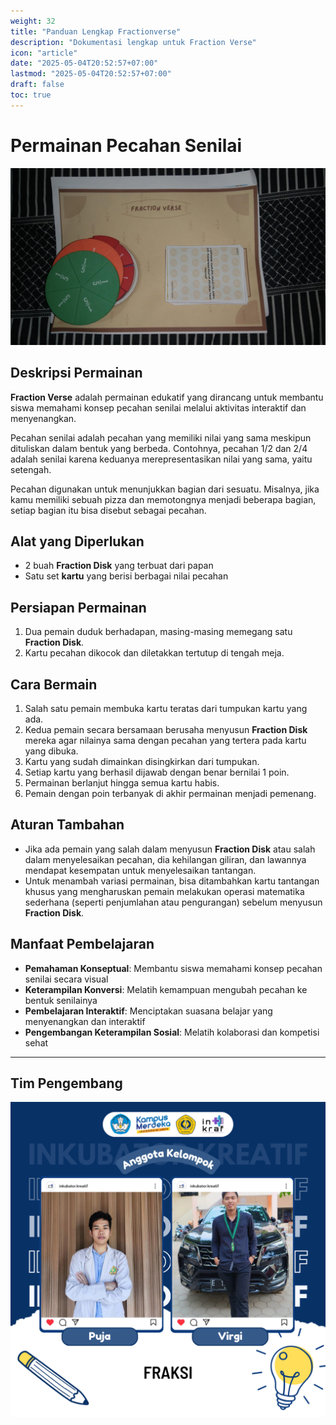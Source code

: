 ```yaml
---
weight: 32
title: "Panduan Lengkap Fractionverse"
description: "Dokumentasi lengkap untuk Fraction Verse"
icon: "article"
date: "2025-05-04T20:52:57+07:00"
lastmod: "2025-05-04T20:52:57+07:00"
draft: false
toc: true
---
```


# **Permainan Pecahan Senilai**

![Fraction Verse](/images/media_ajar/fraction_verse.jpg)

## **Deskripsi Permainan**

**Fraction Verse** adalah permainan edukatif yang dirancang untuk membantu siswa memahami konsep pecahan senilai melalui aktivitas interaktif dan menyenangkan.

Pecahan senilai adalah pecahan yang memiliki nilai yang sama meskipun dituliskan dalam bentuk yang berbeda. Contohnya, pecahan 1/2 dan 2/4 adalah senilai karena keduanya merepresentasikan nilai yang sama, yaitu setengah.

Pecahan digunakan untuk menunjukkan bagian dari sesuatu. Misalnya, jika kamu memiliki sebuah pizza dan memotongnya menjadi beberapa bagian, setiap bagian itu bisa disebut sebagai pecahan.

## **Alat yang Diperlukan**

- 2 buah **Fraction Disk** yang terbuat dari papan
- Satu set **kartu** yang berisi berbagai nilai pecahan

## **Persiapan Permainan**

1. Dua pemain duduk berhadapan, masing-masing memegang satu **Fraction Disk**.
2. Kartu pecahan dikocok dan diletakkan tertutup di tengah meja.

## **Cara Bermain**

1. Salah satu pemain membuka kartu teratas dari tumpukan kartu yang ada.
2. Kedua pemain secara bersamaan berusaha menyusun **Fraction Disk** mereka agar nilainya sama dengan pecahan yang tertera pada kartu yang dibuka.
3. Kartu yang sudah dimainkan disingkirkan dari tumpukan.
4. Setiap kartu yang berhasil dijawab dengan benar bernilai 1 poin.
5. Permainan berlanjut hingga semua kartu habis.
6. Pemain dengan poin terbanyak di akhir permainan menjadi pemenang.

## **Aturan Tambahan**

- Jika ada pemain yang salah dalam menyusun **Fraction Disk** atau salah dalam menyelesaikan pecahan, dia kehilangan giliran, dan lawannya mendapat kesempatan untuk menyelesaikan tantangan.
- Untuk menambah variasi permainan, bisa ditambahkan kartu tantangan khusus yang mengharuskan pemain melakukan operasi matematika sederhana (seperti penjumlahan atau pengurangan) sebelum menyusun **Fraction Disk**.

## **Manfaat Pembelajaran**

- **Pemahaman Konseptual**: Membantu siswa memahami konsep pecahan senilai secara visual
- **Keterampilan Konversi**: Melatih kemampuan mengubah pecahan ke bentuk senilainya
- **Pembelajaran Interaktif**: Menciptakan suasana belajar yang menyenangkan dan interaktif
- **Pengembangan Keterampilan Sosial**: Melatih kolaborasi dan kompetisi sehat

---

## Tim Pengembang
![Fraction Verse](/images/peserta/fraction_verse.png)